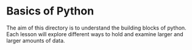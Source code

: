 # Basics of Python

The aim of this directory is to understand the building blocks of python. Each lesson will explore different ways to hold and examine larger and larger amounts of data. 

